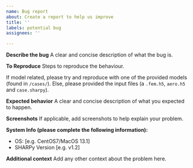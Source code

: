 ```yaml
---
name: Bug report
about: Create a report to help us improve
title: ''
labels: potential bug
assignees: ''

---
```


**Describe the bug**
A clear and concise description of what the bug is.

**To Reproduce**
Steps to reproduce the behaviour.

If model related, please try and reproduce with one of the provided models (found in `/cases/`). Else, please provided the input files (a `.fem.h5`, `aero.h5` and `case.sharpy`).

**Expected behavior**
A clear and concise description of what you expected to happen.

**Screenshots**
If applicable, add screenshots to help explain your problem.

**System Info (please complete the following information):**
 - OS: [e.g. CentOS7/MacOS 13.1]
 - SHARPy Version [e.g. v1.2]

**Additional context**
Add any other context about the problem here.
